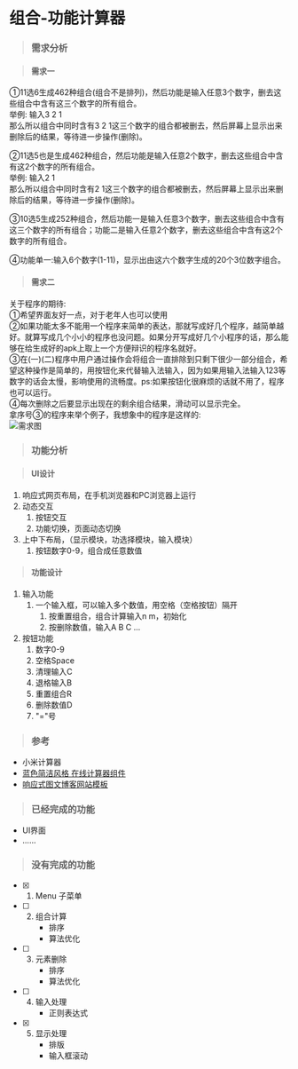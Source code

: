 <!--
 * @Date        : 2020-04-08 14:38:06
 * @LastEditors : anlzou
 * @Github      : https://github.com/anlzou
 * @LastEditTime: 2020-04-11 09:51:31
 * @FilePath    : \CalculatorWidget\README.md
 * @Describe    : 
 -->

# 组合-功能计算器
> ### 需求分析

> #### 需求一
①11选6生成462种组合(组合不是排列)，然后功能是输入任意3个数字，删去这些组合中含有这三个数字的所有组合。  
举例: 输入3 2 1   
那么所以组合中同时含有3 2 1这三个数字的组合都被删去，然后屏幕上显示出来删除后的结果，等待进一步操作(删除)。

②11选5也是生成462种组合，然后功能是输入任意2个数字，删去这些组合中含有这2个数字的所有组合。    
举例: 输入2 1     
那么所以组合中同时含有2 1这三个数字的组合都被删去，然后屏幕上显示出来删除后的结果，等待进一步操作(删除)。

③10选5生成252种组合，然后功能一是输入任意3个数字，删去这些组合中含有这三个数字的所有组合；功能二是输入任意2个数字，删去这些组合中含有这2个数字的所有组合。

④功能单一:输入6个数字(1-11)，显示出由这六个数字生成的20个3位数字组合。
> #### 需求二
关于程序的期待:   
①希望界面友好一点，对于老年人也可以使用   
②如果功能太多不能用一个程序来简单的表达，那就写成好几个程序，越简单越好。就算写成几个小小的程序也没问题。如果分开写成好几个小程序的话，那么能够在给生成好的apk上取上一个方便辩识的程序名就好。    
③在(一)(二)程序中用户通过操作会将组合一直排除到只剩下很少一部分组合，希望这种操作是简单的，用按钮化来代替输入法输入，因为如果用输入法输入123等数字的话会太慢，影响使用的流畅度。ps:如果按钮化很麻烦的话就不用了，程序也可以运行。   
④每次删除之后要显示出现在的剩余组合结果，滑动可以显示完全。       
拿序号③的程序来举个例子，我想象中的程序是这样的:  
![需求图](../CalculatorWidget/images/markdown_img/需求图.jpg)
> ### 功能分析

> #### UI设计
1. 响应式网页布局，在手机浏览器和PC浏览器上运行
2. 动态交互
   1. 按钮交互
   2. 功能切换，页面动态切换
3. 上中下布局，（显示模块，功选择模块，输入模块）
   1. 按钮数字0-9，组合成任意数值
> #### 功能设计
1. 输入功能
   1. 一个输入框，可以输入多个数值，用空格（空格按钮）隔开
      1. 按重置组合，组合计算输入n m，初始化
      2. 按删除数值，输入A B C ...
2. 按钮功能
   1. 数字0-9
   2. 空格Space
   3. 清理输入C
   4. 退格输入B
   5. 重置组合R
   6. 删除数值D
   7. "="号
> ### 参考
- 小米计算器
- [蓝色简洁风格 在线计算器组件](https://www.51qianduan.com/temp/15947.html)
- [响应式图文博客网站模板](http://sc.chinaz.com/moban/161030396510.htm#down)
> ### 已经完成的功能 
- UI界面
- ......
> ### 没有完成的功能
- [x] 1. Menu 子菜单
- [ ] 2. 组合计算
     - 排序
     - 算法优化
- [ ] 3. 元素删除
     - 排序
     - 算法优化
- [ ] 4. 输入处理
     - 正则表达式
- [x] 5. 显示处理
     - 排版
     - 输入框滚动